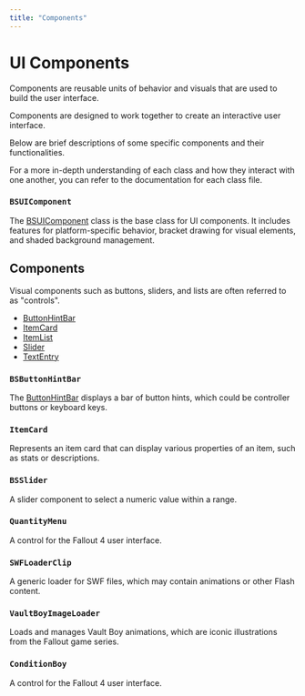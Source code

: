 ```yaml
---
title: "Components"
---
```


# UI Components
Components are reusable units of behavior and visuals that are used to build the user interface.

Components are designed to work together to create an interactive user interface.

Below are brief descriptions of some specific components and their functionalities.

For a more in-depth understanding of each class and how they interact with one another, you can refer to the documentation for each class file.

### `BSUIComponent`
The [BSUIComponent](../scripts/shared-as3-BSUIComponent.md) class is the base class for UI components.
It includes features for platform-specific behavior, bracket drawing for visual elements, and shaded background management.


## Components
Visual components such as buttons, sliders, and lists are often referred to as "controls".

- [ButtonHintBar](ButtonHintBar.md)
- [ItemCard](ItemCard.md)
- [ItemList](ItemList.md)
- [Slider](Slider.md)
- [TextEntry](TextEntry.md)


### `BSButtonHintBar`
The [ButtonHintBar](ButtonHintBar.md) displays a bar of button hints, which could be controller buttons or keyboard keys.

### `ItemCard`
Represents an item card that can display various properties of an item, such as stats or descriptions.

### `BSSlider`
A slider component to select a numeric value within a range.

### `QuantityMenu`
A control for the Fallout 4 user interface.

### `SWFLoaderClip`
A generic loader for SWF files, which may contain animations or other Flash content.

### `VaultBoyImageLoader`
Loads and manages Vault Boy animations, which are iconic illustrations from the Fallout game series.

### `ConditionBoy`
A control for the Fallout 4 user interface.
